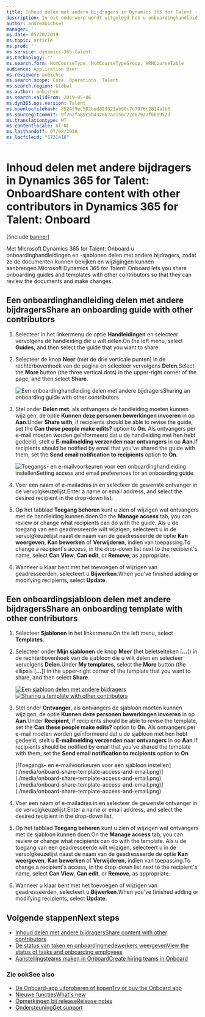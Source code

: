 ```yaml
---
title: Inhoud delen met andere bijdragers in Dynamics 365 for Talent - Onboard
description: In dit onderwerp wordt uitgelegd hoe u onboardinghandleidingen en -sjablonen deelt met andere bijdragers in de Microsoft Dynamics 365 for Talent - Onboard-app.
author: andreabichsel
manager: ''
ms.date: 05/20/2019
ms.topic: article
ms.prod: ''
ms.service: dynamics-365-talent
ms.technology: ''
ms.search.form: HcmCourseType, HcmCourseTypeGroup, HRMCourseTable
audience: Application User
ms.reviewer: anbichse
ms.search.scope: Core, Operations, Talent
ms.search.region: Global
ms.author: anbichse
ms.search.validFrom: 2019-05-06
ms.dyn365.ops.version: Talent
ms.openlocfilehash: 8524f9ec502bed829522ab90c7c7976c2814a1b6
ms.sourcegitcommit: 9f762fa89c5b432667aa156c22d679a7f601952d
ms.translationtype: HT
ms.contentlocale: nl-NL
ms.lasthandoff: 07/08/2019
ms.locfileid: "1731418"
---
```

# <a name="share-content-with-other-contributors-in-dynamics-365-for-talent-onboard"></a><span data-ttu-id="978aa-103">Inhoud delen met andere bijdragers in Dynamics 365 for Talent: Onboard</span><span class="sxs-lookup"><span data-stu-id="978aa-103">Share content with other contributors in Dynamics 365 for Talent: Onboard</span></span>

[!include [banner](includes/banner.md)]

<span data-ttu-id="978aa-104">Met Microsoft Dynamics 365 for Talent: Onboard u onboardinghandleidingen en -sjablonen delen met andere bijdragers, zodat ze de documenten kunnen bekijken en wijzigingen kunnen aanbrengen.</span><span class="sxs-lookup"><span data-stu-id="978aa-104">Microsoft Dynamics 365 for Talent: Onboard lets you share onboarding guides and templates with other contributors so that they can review the documents and make changes.</span></span>

## <a name="share-an-onboarding-guide-with-other-contributors"></a><span data-ttu-id="978aa-105">Een onboardinghandleiding delen met andere bijdragers</span><span class="sxs-lookup"><span data-stu-id="978aa-105">Share an onboarding guide with other contributors</span></span>

1. <span data-ttu-id="978aa-106">Selecteer in het linkermenu de optie **Handleidingen** en selecteer vervolgens de handleiding die u wilt delen.</span><span class="sxs-lookup"><span data-stu-id="978aa-106">On the left menu, select **Guides**, and then select the guide that you want to share.</span></span>
2. <span data-ttu-id="978aa-107">Selecteer de knop **Neer** (met de drie verticale punten) in de rechterbovenhoek van de pagina en selecteer vervolgens **Delen**.</span><span class="sxs-lookup"><span data-stu-id="978aa-107">Select the **More** button (the three vertical dots) in the upper-right corner of the page, and then select **Share**.</span></span>

    ![[<span data-ttu-id="978aa-108">Een onboardinghandleiding delen met andere bijdragers</span><span class="sxs-lookup"><span data-stu-id="978aa-108">Sharing an onboarding guide with other contributors</span></span>](./media/onboard-share-guide.png)](./media/onboard-share-guide.png)

3. <span data-ttu-id="978aa-109">Stel onder **Delen met**, als ontvangers de handleiding moeten kunnen wijzigen, de optie **Kunnen deze personen bewerkingen invoeren** in op **Aan**.</span><span class="sxs-lookup"><span data-stu-id="978aa-109">Under **Share with**, if recipients should be able to revise the guide, set the **Can these people make edits?** option to **On**.</span></span> <span data-ttu-id="978aa-110">Als ontvangers per e-mail moeten worden geïnformeerd dat u de handleiding met hen hebt gedeeld, stelt u **E-mailmelding verzenden naar ontvangers** in op **Aan**.</span><span class="sxs-lookup"><span data-stu-id="978aa-110">If recipients should be notified by email that you've shared the guide with them, set the **Send email notification to recipients** option to **On**.</span></span>

    ![[<span data-ttu-id="978aa-111">Toegangs- en e-mailvoorkeuren voor een onboardinghandleiding instellen</span><span class="sxs-lookup"><span data-stu-id="978aa-111">Setting access and email preferences for an onboarding guide</span></span>](./media/onboard-share-guide-with-contributors.png)](./media/onboard-share-guide-with-contributors.png)

4. <span data-ttu-id="978aa-112">Voer een naam of e-mailadres in en selecteer de gewenste ontvanger in de vervolgkeuzelijst.</span><span class="sxs-lookup"><span data-stu-id="978aa-112">Enter a name or email address, and select the desired recipient in the drop-down list.</span></span>
5. <span data-ttu-id="978aa-113">Op het tabblad **Toegang beheren** kunt u zien of wijzigen wat ontvangers met de handleiding kunnen doen.</span><span class="sxs-lookup"><span data-stu-id="978aa-113">On the **Manage access** tab, you can review or change what recipients can do with the guide.</span></span> <span data-ttu-id="978aa-114">Als u de toegang van een geadresseerde wilt wijzigen, selecteert u in de vervolgkeuzelijst naast de naam van de geadresseerde de optie **Kan weergeven**, **Kan bewerken** of **Verwijderen**, indien van toepassing.</span><span class="sxs-lookup"><span data-stu-id="978aa-114">To change a recipient's access, in the drop-down list next to the recipient's name, select **Can View**, **Can edit**, or **Remove**, as appropriate.</span></span>
6. <span data-ttu-id="978aa-115">Wanneer u klaar bent met het toevoegen of wijzigen van geadresseerden, selecteert u **Bijwerken**.</span><span class="sxs-lookup"><span data-stu-id="978aa-115">When you've finished adding or modifying recipients, select **Update**.</span></span>

## <a name="share-an-onboarding-template-with-other-contributors"></a><span data-ttu-id="978aa-116">Een onboardingsjabloon delen met andere bijdragers</span><span class="sxs-lookup"><span data-stu-id="978aa-116">Share an onboarding template with other contributors</span></span>

1. <span data-ttu-id="978aa-117">Selecteer **Sjablonen** in het linkermenu.</span><span class="sxs-lookup"><span data-stu-id="978aa-117">On the left menu, select **Templates**.</span></span>
2. <span data-ttu-id="978aa-118">Selecteer onder **Mijn sjablonen** de knop **Meer** (het beletselteken \[**...**\]) in de rechterbovenhoek van de sjabloon die u wilt delen en selecteer vervolgens **Delen**.</span><span class="sxs-lookup"><span data-stu-id="978aa-118">Under **My templates**, select the **More** button (the ellipsis \[**...**\]) in the upper-right corner of the template that you want to share, and then select **Share**.</span></span>

    <span data-ttu-id="978aa-119">[![Een sjabloon delen met andere bijdragers](./media/onboard-share-template.png)](./media/onboard-share-template.png)</span><span class="sxs-lookup"><span data-stu-id="978aa-119">[![Sharing a template with other contributors](./media/onboard-share-template.png)](./media/onboard-share-template.png)</span></span>

3. <span data-ttu-id="978aa-120">Stel onder **Ontvanger**, als ontvangers de sjabloon moeten kunnen wijzigen, de optie **Kunnen deze personen bewerkingen invoeren** in op **Aan**.</span><span class="sxs-lookup"><span data-stu-id="978aa-120">Under **Recipient**, if recipients should be able to revise the template, set the **Can these people make edits?** option to **On**.</span></span> <span data-ttu-id="978aa-121">Als ontvangers per e-mail moeten worden geïnformeerd dat u de sjabloon met hen hebt gedeeld, stelt u **E-mailmelding verzenden naar ontvangers** in op **Aan**.</span><span class="sxs-lookup"><span data-stu-id="978aa-121">If recipients should be notified by email that you've shared the template with them, set the **Send email notification to recipients** option to **On**.</span></span>

    [!Toegangs- en e-mailvoorkeuren voor een sjabloon instellen]<span data-ttu-id="978aa-122">(./media/onboard-share-template-access-and-email.png)](./media/onboard-share-template-access-and-email.png)</span><span class="sxs-lookup"><span data-stu-id="978aa-122">(./media/onboard-share-template-access-and-email.png)](./media/onboard-share-template-access-and-email.png)</span></span>

4. <span data-ttu-id="978aa-123">Voer een naam of e-mailadres in en selecteer de gewenste ontvanger in de vervolgkeuzelijst.</span><span class="sxs-lookup"><span data-stu-id="978aa-123">Enter a name or email address, and select the desired recipient in the drop-down list.</span></span>
5. <span data-ttu-id="978aa-124">Op het tabblad **Toegang beheren** kunt u zien of wijzigen wat ontvangers met de sjabloon kunnen doen.</span><span class="sxs-lookup"><span data-stu-id="978aa-124">On the **Manage access** tab, you can review or change what recipients can do with the template.</span></span> <span data-ttu-id="978aa-125">Als u de toegang van een geadresseerde wilt wijzigen, selecteert u in de vervolgkeuzelijst naast de naam van de geadresseerde de optie **Kan weergeven**, **Kan bewerken** of **Verwijderen**, indien van toepassing.</span><span class="sxs-lookup"><span data-stu-id="978aa-125">To change a recipient's access, in the drop-down list next to the recipient's name, select **Can View**, **Can edit**, or **Remove**, as appropriate.</span></span>
6. <span data-ttu-id="978aa-126">Wanneer u klaar bent met het toevoegen of wijzigen van geadresseerden, selecteert u **Bijwerken**.</span><span class="sxs-lookup"><span data-stu-id="978aa-126">When you've finished adding or modifying recipients, select **Update**.</span></span>

## <a name="next-steps"></a><span data-ttu-id="978aa-127">Volgende stappen</span><span class="sxs-lookup"><span data-stu-id="978aa-127">Next steps</span></span>

- [<span data-ttu-id="978aa-128">Inhoud delen met andere bijdragers</span><span class="sxs-lookup"><span data-stu-id="978aa-128">Share content with other contributors</span></span>](./onboard-share-template.md)
- [<span data-ttu-id="978aa-129">De status van taken en onboardingmedewerkers weergeven</span><span class="sxs-lookup"><span data-stu-id="978aa-129">View the status of tasks and onboarding employees</span></span>](./onboard-view-status.md)
- [<span data-ttu-id="978aa-130">Aanstellingsteams maken in Onboard</span><span class="sxs-lookup"><span data-stu-id="978aa-130">Create hiring teams in Onboard</span></span>](./onboard-create-team.md)

### <a name="see-also"></a><span data-ttu-id="978aa-131">Zie ook</span><span class="sxs-lookup"><span data-stu-id="978aa-131">See also</span></span>

- [<span data-ttu-id="978aa-132">De Onboard-app uitproberen of kopen</span><span class="sxs-lookup"><span data-stu-id="978aa-132">Try or buy the Onboard app</span></span>](https://dynamics.microsoft.com/talent/onboard/)
- [<span data-ttu-id="978aa-133">Nieuwe functies</span><span class="sxs-lookup"><span data-stu-id="978aa-133">What's new</span></span>](./whats-new.md)
- [<span data-ttu-id="978aa-134">Opmerkingen bij release</span><span class="sxs-lookup"><span data-stu-id="978aa-134">Release notes</span></span>](https://docs.microsoft.com/business-applications-release-notes/index)
- [<span data-ttu-id="978aa-135">Ondersteuning</span><span class="sxs-lookup"><span data-stu-id="978aa-135">Get support</span></span>](./talent-support.md)

